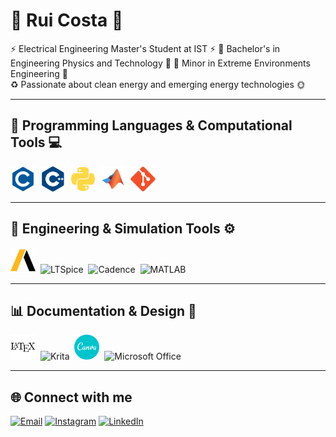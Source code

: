 # 🍃 Rui Costa 🍃

⚡ Electrical Engineering Master's Student at IST ⚡
🔬 Bachelor's in Engineering Physics and Technology 🔭
🌌 Minor in Extreme Environments Engineering 🌊  
♻️ Passionate about clean energy and emerging energy technologies 🌞  

---

## 🧮 Programming Languages & Computational Tools 💻
<div>
  <img src="https://raw.githubusercontent.com/devicons/devicon/55609aa5bd817ff167afce0d965585c92040787a/icons/c/c-plain.svg" title="C" alt="C" width="40" height="40"/>&nbsp;
  <img src="https://raw.githubusercontent.com/devicons/devicon/55609aa5bd817ff167afce0d965585c92040787a/icons/cplusplus/cplusplus-plain.svg" title="C++" alt="C++" width="40" height="40"/>&nbsp;
  <img src="https://raw.githubusercontent.com/devicons/devicon/55609aa5bd817ff167afce0d965585c92040787a/icons/python/python-plain.svg" title="Python" alt="Python" width="40" height="40"/>&nbsp;
  <img src="https://raw.githubusercontent.com/devicons/devicon/55609aa5bd817ff167afce0d965585c92040787a/icons/matlab/matlab-original.svg" title="MATLAB" alt="MATLAB" width="40" height="40"/>&nbsp;
  <img src="https://raw.githubusercontent.com/devicons/devicon/55609aa5bd817ff167afce0d965585c92040787a/icons/git/git-original.svg" title="Git" alt="Git" width="40" height="40"/>&nbsp;
</div>

---

## 🔬 Engineering & Simulation Tools ⚙️
<div>
  <img src="https://raw.githubusercontent.com/devicons/devicon/refs/heads/master/icons/ansys/ansys-original.svg" title="Ansys Lumerical" alt="Ansys" width="40" height="40"/>&nbsp;
  <img src="https://gramfile.com/wp-content/uploads/2024/08/LTspice-logo-icon.png" title="LTSpice" alt="LTSpice" width="40" height="40" onerror="this.style.display='none'"/>&nbsp;
  <img src="https://companieslogo.com/img/orig/CDNS-20a21ff7.png?t=1720244491" title="Cadence Virtuoso" alt="Cadence" width="40" height="40"/>&nbsp;
  <img src="https://upload.wikimedia.org/wikipedia/commons/thumb/2/21/Matlab_Logo.png/200px-Matlab_Logo.png" title="MATLAB" alt="MATLAB" width="40" height="40"/>&nbsp;
</div>

---

## 📊 Documentation & Design 🎨
<div>
  <img src="https://raw.githubusercontent.com/devicons/devicon/55609aa5bd817ff167afce0d965585c92040787a/icons/latex/latex-original.svg" title="LaTeX" alt="LaTeX" width="40" height="40"/>&nbsp;
  <img src="https://upload.wikimedia.org/wikipedia/commons/thumb/3/31/Calligra_Krita_icon.svg/2048px-Calligra_Krita_icon.svg.png" title="Krita" alt="Krita" width="40" height="40"/>&nbsp;
  <img src="https://raw.githubusercontent.com/devicons/devicon/55609aa5bd817ff167afce0d965585c92040787a/icons/canva/canva-original.svg" title="Canva" alt="Canva" width="40" height="40"/>&nbsp;
  <img src="https://upload.wikimedia.org/wikipedia/commons/thumb/0/0c/Microsoft_Office_logo_%282013%E2%80%932019%29.svg/648px-Microsoft_Office_logo_%282013%E2%80%932019%29.svg.png" title="Microsoft Office" alt="Microsoft Office" width="40" height="40"/>&nbsp;
</div>

---

## 🌐 Connect with me

[![Email](https://img.shields.io/badge/Email-e4m8ch%40gmail.com-red?style=for-the-badge&logo=gmail&logoColor=white)](mailto:e4m8ch@gmail.com)
[![Instagram](https://img.shields.io/badge/Instagram-rui__de__e-E4405F?style=for-the-badge&logo=instagram&logoColor=white)](https://www.instagram.com/rui_de_e/)
[![LinkedIn](https://img.shields.io/badge/LinkedIn-rui--a--costa-0077B5?style=for-the-badge&logo=linkedin&logoColor=white)](https://www.linkedin.com/in/rui-a-costa/)


